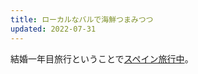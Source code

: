 ```yaml
---
title: ローカルなバルで海鮮つまみつつ
updated: 2022-07-31
---
```


結婚一年目旅行ということで[スペイン旅行中](https://sotaro.io/travel/2022-07-29-valencia)。
